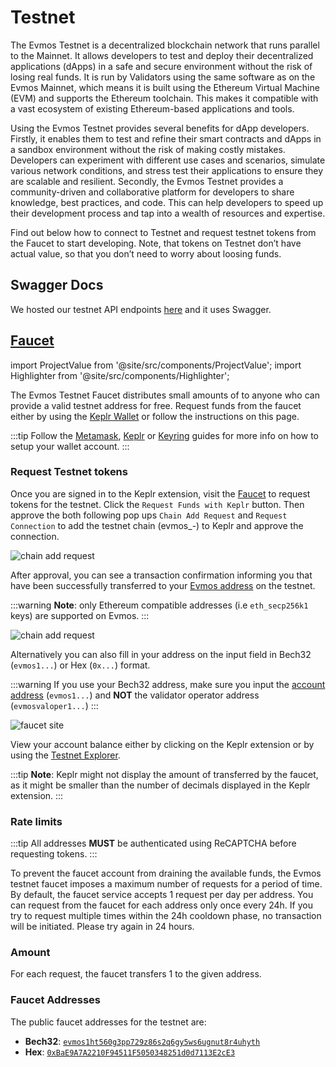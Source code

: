 # Testnet

The Evmos Testnet is a decentralized blockchain network
that runs parallel to the Mainnet.
It allows developers to test and deploy their decentralized applications (dApps)
in a safe and secure environment without the risk of losing real funds.
It is run by Validators using the same software as on the Evmos Mainnet,
which means it is built using the Ethereum Virtual Machine (EVM)
and supports the Ethereum toolchain.
This makes it compatible with a vast ecosystem
of existing Ethereum-based applications and tools.

Using the Evmos Testnet provides several benefits for dApp developers.
Firstly, it enables them to test and refine their smart contracts
and dApps in a sandbox environment without the risk of making costly mistakes.
Developers can experiment with different use cases and scenarios,
simulate various network conditions,
and stress test their applications to ensure they are scalable and resilient.
Secondly, the Evmos Testnet provides a community-driven
and collaborative platform for developers to share knowledge, best practices, and code.
This can help developers to speed up their development process
and tap into a wealth of resources and expertise.

Find out below how to connect to Testnet
and request testnet tokens from the Faucet to start developing.
Note, that tokens on Testnet don’t have actual value,
so that you don’t need to worry about loosing funds.

## Swagger Docs

We hosted our testnet API endpoints [here](./../develop/api#clients) and it uses Swagger.

## [Faucet](https://faucet.evmos.dev/)

import ProjectValue from '@site/src/components/ProjectValue';
import Highlighter from '@site/src/components/Highlighter';

The Evmos Testnet Faucet distributes small amounts of <ProjectValue keyword="testnet_denom" />
to anyone who can provide a valid testnet address for free. Request funds from the faucet either by using the
[Keplr Wallet](./../../use/connect-your-wallet/keplr) or follow the instructions on this page.

:::tip
Follow the [Metamask](./../../use/connect-your-wallet/metamask), [Keplr](./../../use/connect-your-wallet/keplr)
or [Keyring](./../../protocol/concepts/keyring) guides for more info on how to setup your wallet account.
:::

### Request Testnet tokens

Once you are signed in to the Keplr extension, visit the [Faucet](https://faucet.evmos.dev/) to request tokens
for the testnet. Click the `Request Funds with Keplr` button. Then approve the both following pop ups `Chain Add Request`
and `Request Connection` to add the <ProjectValue keyword='name' /> testnet chain
(evmos_<ProjectValue keyword="chain_id" />-<ProjectValue keyword="testnet_version_number" />) to Keplr and approve the
connection.

![chain add request](/img/keplr_approve_chain.png)

After approval, you can see a transaction confirmation informing you that <ProjectValue keyword="testnet_denom" /> have
been successfully transferred to your [Evmos address](./../../protocol/concepts/accounts#address-formats-for-clients) on
the testnet.

:::warning
**Note**: only Ethereum compatible addresses (i.e `eth_secp256k1` keys) are supported on Evmos.
:::

![chain add request](/img/keplr_transaction.png)

Alternatively you can also fill in your address on the input field in Bech32 (`evmos1...`) or Hex (`0x...`) format.

:::warning
If you use your Bech32 address, make sure you input the [account address](./../../protocol/concepts/accounts#addresses-and-public-keys)
(`evmos1...`) and **NOT** the validator operator address (`evmosvaloper1...`)
:::

![faucet site](/img/faucet_web_page.png)

View your account balance either by clicking on the Keplr extension or by using the [Testnet Explorer](https://testnet.mintscan.io/evmos-testnet).

:::tip
**Note**: Keplr might not display the amount of <ProjectValue keyword="testnet_denom" /> transferred by the faucet, as
it might be smaller than the number of decimals displayed in the Keplr extension.
:::

### Rate limits

:::tip
All addresses **MUST** be authenticated using ReCAPTCHA before requesting tokens.
:::

To prevent the faucet account from draining the available funds, the Evmos testnet faucet imposes a maximum number of
requests for a period of time. By default, the faucet service accepts 1 request per day per address. You can request
<ProjectValue keyword="testnet_denom" /> from the faucet for each address only once every 24h. If you try to request
multiple times within the 24h cooldown phase, no transaction will be initiated. Please try again in 24 hours.

### Amount

For each request, the faucet transfers 1 <ProjectValue keyword="testnet_denom" /> to the given address.

### Faucet Addresses

The public faucet addresses for the testnet are:

- **Bech32**: [`evmos1ht560g3pp729z86s2q6gy5ws6ugnut8r4uhyth`](https://testnet.mintscan.io/evmos-testnet/account/evmos1ht560g3pp729z86s2q6gy5ws6ugnut8r4uhyth)
- **Hex**: [`0xBaE9A7A2210F94511F5050348251d0d7113E2cE3`](https://evm.evmos.dev/address/0xBaE9A7A2210F94511F5050348251d0d7113E2cE3/transactions)
